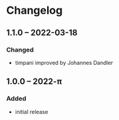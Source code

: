 # Changelog

## 1.1.0 – 2022-03-18

### Changed

- timpani improved by Johannes Dandler


## 1.0.0 – 2022-π

### Added

- initial release
